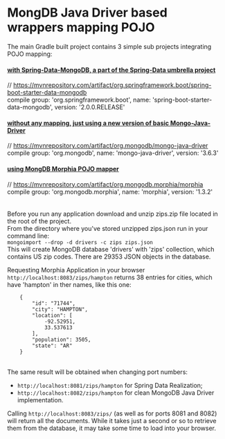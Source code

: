 # MongDB Java Driver based wrappers mapping POJO
The main Gradle built project contains 3 simple sub projects integrating POJO mapping: <br>
#### <a href = "https://projects.spring.io/spring-data-mongodb/">with Spring-Data-MongoDB, a part of the Spring-Data umbrella project</a>
// https://mvnrepository.com/artifact/org.springframework.boot/spring-boot-starter-data-mongodb <br>
compile group: 'org.springframework.boot', name: 'spring-boot-starter-data-mongodb', version: '2.0.0.RELEASE'

#### <a href = "https://github.com/mongodb/mongo-java-driver">without any mapping, just using a new version of basic Mongo-Java-Driver </a>
// https://mvnrepository.com/artifact/org.mongodb/mongo-java-driver <br>
compile group: 'org.mongodb', name: 'mongo-java-driver', version: '3.6.3'

#### <a href = "https://mongodb.github.io/morphia/">using MongDB Morphia POJO mapper</a>
// https://mvnrepository.com/artifact/org.mongodb.morphia/morphia <br>
compile group: 'org.mongodb.morphia', name: 'morphia', version: '1.3.2'
<br><br><br>
Before you run any application download and unzip zips.zip file located in the root of the project.<br>
From the directory where you've stored unzipped zips.json run in your command line:<br>
```mongoimport --drop -d drivers -c zips zips.json``` <br>
This will create MongoDB database 'drivers' with 'zips' collection, which contains US zip codes. There are 29353 JSON objects in the database.

Requesting Morphia Application in your browser ```http://localhost:8083/zips/hampton``` returns 38 entries for cities, which have 'hampton' in ther names, like this one:<br>
``` 
    {
        "id": "71744",
        "city": "HAMPTON",
        "location": [
            -92.52951,
            33.537613
        ],
        "population": 3505,
        "state": "AR"
    }
```
<br>
The same result will be obtained when changing port numbers:

* ```http://localhost:8081/zips/hampton``` for Spring Data Realization;
* ```http://localhost:8082/zips/hampton``` for clean MongoDB Java Driver implementation.

Calling ```http://localhost:8083/zips/``` (as well as for ports 8081 and 8082) will return all the documents. While it takes just a second or so to retrieve them from the database, it may take some time to load into your browser.
